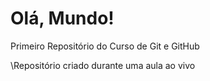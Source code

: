 # Olá, Mundo!
 Primeiro Repositório do Curso de Git e GitHub

 \Repositório criado durante uma aula ao vivo
